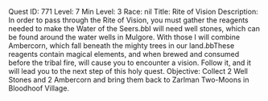 Quest ID: 771
Level: 7
Min Level: 3
Race: nil
Title: Rite of Vision
Description: In order to pass through the Rite of Vision, you must gather the reagents needed to make the Water of the Seers.$b$bI will need well stones, which can be found around the water wells in Mulgore. With those I will combine Ambercorn, which fall beneath the mighty trees in our land.$b$bThese reagents contain magical elements, and when brewed and consumed before the tribal fire, will cause you to encounter a vision. Follow it, and it will lead you to the next step of this holy quest.
Objective: Collect 2 Well Stones and 2 Ambercorn and bring them back to Zarlman Two-Moons in Bloodhoof Village.
